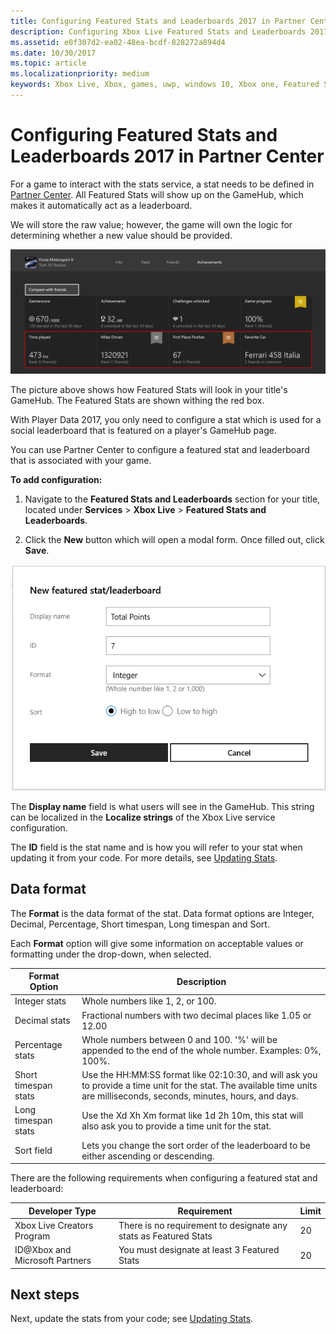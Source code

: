 ```yaml
---
title: Configuring Featured Stats and Leaderboards 2017 in Partner Center
description: Configuring Xbox Live Featured Stats and Leaderboards 2017 in Partner Center.
ms.assetid: e0f307d2-ea02-48ea-bcdf-828272a894d4
ms.date: 10/30/2017
ms.topic: article
ms.localizationpriority: medium
keywords: Xbox Live, Xbox, games, uwp, windows 10, Xbox one, Featured Stats and leaderboards, leaderboards, stats 2017, Partner Center
---
```


# Configuring Featured Stats and Leaderboards 2017 in Partner Center

For a game to interact with the stats service, a stat needs to be defined in [Partner Center](https://partner.microsoft.com/dashboard).
All Featured Stats will show up on the GameHub, which makes it automatically act as a leaderboard.

We will store the raw value; however, the game will own the logic for determining whether a new value should be provided.

![Screenshot of the achievements page on the Game Hub](../../images/dev-center/featured-stats-and-leaderboards/featured-stats-and-leaderboards-2.png)

The picture above shows how Featured Stats will look in your title's GameHub.
The Featured Stats are shown withing the red box.

With Player Data 2017, you only need to configure a stat which is used for a social leaderboard that is featured on a player's GameHub page.

You can use Partner Center to configure a featured stat and leaderboard that is associated with your game.


**To add configuration:**

1. Navigate to the **Featured Stats and Leaderboards** section for your title, located under **Services** > **Xbox Live** > **Featured Stats and Leaderboards**.

2. Click the **New** button which will open a modal form. Once filled out, click **Save**.

![Image of the new featured stat/leaderboard dialog](../../images/dev-center/featured-stats-and-leaderboards/featured-stats.png)

The **Display name** field is what users will see in the GameHub.
This string can be localized in the **Localize strings** of the Xbox Live service configuration.

The **ID** field is the stat name and is how you will refer to your stat when updating it from your code.
For more details, see [Updating Stats](../../leaderboards-and-stats-2017/player-stats-updating.md).


## Data format

The **Format** is the data format of the stat.
Data format options are Integer, Decimal, Percentage, Short timespan, Long timespan and Sort.

Each **Format** option will give some information on acceptable values or formatting under the drop-down, when selected.

| Format Option | Description |
|---------|-------------|
| Integer stats | Whole numbers like 1, 2, or 100. |
| Decimal stats | Fractional numbers with two decimal places like 1.05 or 12.00 |
| Percentage stats | Whole numbers between 0 and 100. '%' will be appended to the end of the whole number. Examples: 0%, 100%. |
| Short timespan stats | Use the HH:MM:SS format like 02:10:30, and will ask you to provide a time unit for the stat. The available time units are milliseconds, seconds, minutes, hours, and days. |
| Long timespan stats | Use the Xd Xh Xm format like 1d 2h 10m, this stat will also ask you to provide a time unit for the stat. |
| Sort field | Lets you change the sort order of the leaderboard to be either ascending or descending. |

There are the following requirements when configuring a featured stat and leaderboard:

| Developer Type | Requirement | Limit |
|----------------|-------------|-------|
| Xbox Live Creators Program | There is no requirement to designate any stats as Featured Stats | 20 |
| ID@Xbox and Microsoft Partners | You must designate at least 3 Featured Stats | 20 |


## Next steps

Next, update the stats from your code; see [Updating Stats](../../leaderboards-and-stats-2017/player-stats-updating.md).
